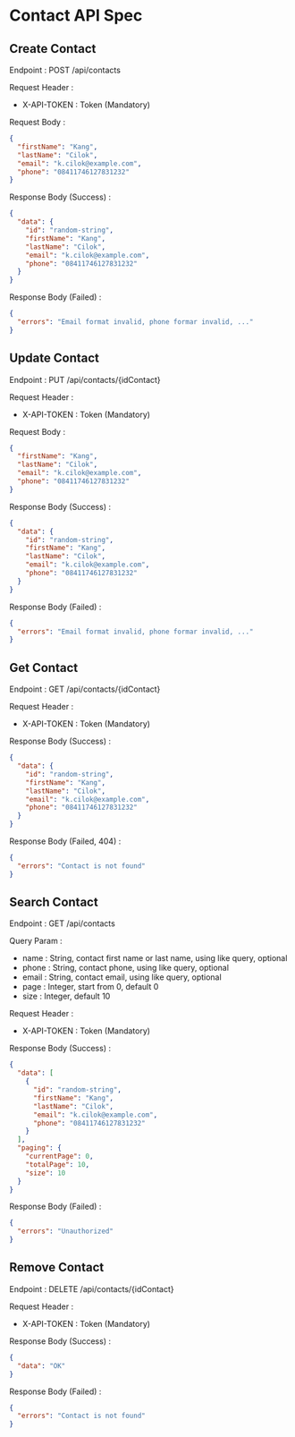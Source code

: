 # Contact API Spec

## Create Contact

Endpoint : POST /api/contacts

Request Header :

- X-API-TOKEN : Token (Mandatory)

Request Body :

```json
{
  "firstName": "Kang",
  "lastName": "Cilok",
  "email": "k.cilok@example.com",
  "phone": "08411746127831232"
}
```

Response Body (Success) :

```json
{
  "data": {
    "id": "random-string",
    "firstName": "Kang",
    "lastName": "Cilok",
    "email": "k.cilok@example.com",
    "phone": "08411746127831232"
  }
}
```

Response Body (Failed) :

```json
{
  "errors": "Email format invalid, phone formar invalid, ..."
}
```

## Update Contact

Endpoint : PUT /api/contacts/{idContact}

Request Header :

- X-API-TOKEN : Token (Mandatory)

Request Body :

```json
{
  "firstName": "Kang",
  "lastName": "Cilok",
  "email": "k.cilok@example.com",
  "phone": "08411746127831232"
}
```

Response Body (Success) :

```json
{
  "data": {
    "id": "random-string",
    "firstName": "Kang",
    "lastName": "Cilok",
    "email": "k.cilok@example.com",
    "phone": "08411746127831232"
  }
}
```

Response Body (Failed) :

```json
{
  "errors": "Email format invalid, phone formar invalid, ..."
}
```

## Get Contact

Endpoint : GET /api/contacts/{idContact}

Request Header :

- X-API-TOKEN : Token (Mandatory)

Response Body (Success) :

```json
{
  "data": {
    "id": "random-string",
    "firstName": "Kang",
    "lastName": "Cilok",
    "email": "k.cilok@example.com",
    "phone": "08411746127831232"
  }
}
```

Response Body (Failed, 404) :

```json
{
  "errors": "Contact is not found"
}
```

## Search Contact

Endpoint : GET /api/contacts

Query Param :

- name : String, contact first name or last name, using like query, optional
- phone : String, contact phone, using like query, optional
- email : String, contact email, using like query, optional
- page : Integer, start from 0, default 0
- size : Integer, default 10

Request Header :

- X-API-TOKEN : Token (Mandatory)

Response Body (Success) :

```json
{
  "data": [
    {
      "id": "random-string",
      "firstName": "Kang",
      "lastName": "Cilok",
      "email": "k.cilok@example.com",
      "phone": "08411746127831232"
    }
  ],
  "paging": {
    "currentPage": 0,
    "totalPage": 10,
    "size": 10
  }
}
```

Response Body (Failed) :

```json
{
  "errors": "Unauthorized"
}
```

## Remove Contact

Endpoint : DELETE /api/contacts/{idContact}

Request Header :

- X-API-TOKEN : Token (Mandatory)

Response Body (Success) :

```json
{
  "data": "OK"
}
```

Response Body (Failed) :

```json
{
  "errors": "Contact is not found"
}
```
